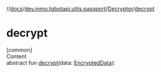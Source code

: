 //[docs](../../../index.md)/[dev.inmo.tgbotapi.utils.passport](../index.md)/[Decryptor](index.md)/[decrypt](decrypt.md)



# decrypt  
[common]  
Content  
abstract fun [decrypt](decrypt.md)(data: [EncryptedData](../../dev.inmo.tgbotapi.types.passport.credentials/index.md#%5Bdev.inmo.tgbotapi.types.passport.credentials%2FEncryptedData%2F%2F%2FPointingToDeclaration%2F%5D%2FClasslikes%2F625018081)):   



